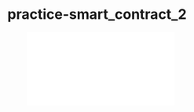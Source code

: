# practice-smart_contract_2

<figure class="video_container">
  <iframe src="퍼블릭\ 투표\ 앱.mov" frameborder="0" allowfullscreen="true"> </iframe>
</figure>
